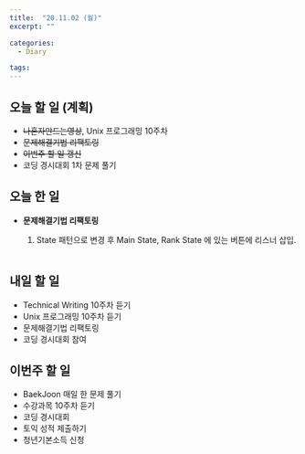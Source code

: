 ```yaml
---
title:  "20.11.02 (월)"
excerpt: ""

categories:
  - Diary

tags:
---
```


## 오늘 할 일 (계획)

- ~~나혼자만드는영상~~, Unix 프로그래밍 10주차
- ~~문제해결기법 리팩토링~~
- ~~이번주 할 일 갱신~~
- 코딩 경시대회 1차 문제 풀기

## 오늘 한 일

- **문제해결기법 리팩토링**

  1. State 패턴으로 변경 후 Main State, Rank State 에 있는 버튼에 리스너 삽입.

  <br>


## 내일 할 일

- Technical Writing 10주차 듣기
- Unix 프로그래밍 10주차 듣기
- 문제해결기법 리팩토링
- 코딩 경시대회 참여

## 이번주 할 일

- BaekJoon 매일 한 문제 풀기
- 수강과목 10주차 듣기
- 코딩 경시대회
- 토익 성적 제출하기
- 청년기본소득 신청

<br>